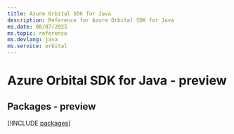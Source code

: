 ```yaml
---
title: Azure Orbital SDK for Java
description: Reference for Azure Orbital SDK for Java
ms.date: 08/07/2025
ms.topic: reference
ms.devlang: java
ms.service: orbital
---
```

# Azure Orbital SDK for Java - preview
## Packages - preview
[!INCLUDE [packages](orbital-index.md)]